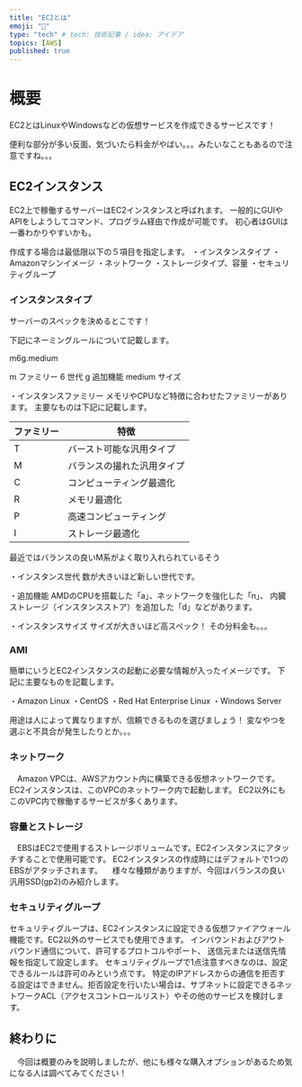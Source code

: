 ```yaml
---
title: "EC2とは"
emoji: "📌"
type: "tech" # tech: 技術記事 / idea: アイデア
topics: [AWS]
published: true
---
```


# 概要
EC2とはLinuxやWindowsなどの仮想サービスを作成できるサービスです！

便利な部分が多い反面、気づいたら料金がやばい。。。みたいなこともあるので注意ですね。。。

## EC2インスタンス
EC2上で稼働するサーバーはEC2インスタンスと呼ばれます。
一般的にGUIやAPIをしようしてコマンド、プログラム経由で作成が可能です。
初心者はGUIは一番わかりやすいかも。

作成する場合は最低限以下の５項目を指定します。
・インスタンスタイプ
・Amazonマシンイメージ
・ネットワーク
・ストレージタイプ、容量
・セキュリティグループ


### インスタンスタイプ
サーバーのスペックを決めるとこです！

下記にネーミングルールについて記載します。

m6g.medium

m ファミリー
6 世代
g 追加機能
medium サイズ

・インスタンスファミリー
メモリやCPUなど特徴に合わせたファミリーがあります。
主要なものは下記に記載します。

| ファミリー | 特徴 |
| ---- | ---- |
| T | バースト可能な汎用タイプ |
| M | バランスの撮れた汎用タイプ |
| C |コンピューティング最適化 |
| R | メモリ最適化 |
| P | 高速コンピューティング |
| I | ストレージ最適化 |

最近ではバランスの良いM系がよく取り入れられているそう

・インスタンス世代
数が大きいほど新しい世代です。

・追加機能
AMDのCPUを搭載した「a」、ネットワークを強化した「n」、
内臓ストレージ（インスタンスストア）を追加した「d」などがあります。

・インスタンスサイズ
サイズが大きいほど高スペック！
その分料金も。。。

### AMI
簡単にいうとEC2インスタンスの起動に必要な情報が入ったイメージです。
下記に主要なものを記載します。

・Amazon Linux
・CentOS
・Red Hat Enterprise Linux
・Windows Server

用途は人によって異なりますが、信頼できるものを選びましょう！
変なやつを選ぶと不具合が発生したりとか。。。

### ネットワーク
　Amazon VPCは、AWSアカウント内に構築できる仮想ネットワークです。
EC2インスタンスは、このVPCのネットワーク内で起動します。
EC2以外にもこのVPC内で稼働するサービスが多くあります。

### 容量とストレージ
　EBSはEC2で使用するストレージボリュームです。EC2インスタンスにアタッチすることで使用可能です。
EC2インスタンスの作成時にはデフォルトで1つのEBSがアタッチされます。
　様々な種類がありますが、今回はバランスの良い汎用SSD(gp2)のみ紹介します。

### セキュリティグループ
  セキュリティグループは、EC2インスタンスに設定できる仮想ファイアウォール機能です。EC2以外のサービスでも使用できます。
 インバウンドおよびアウトバウンド通信について、許可するプロトコルやポート、
 送信元または送信先情報を指定して設定します。
 セキュリティグループで1点注意すべきなのは、設定できるルールは許可のみという点です。
 特定のIPアドレスからの通信を拒否する設定はできません。拒否設定を行いたい場合は、サブネットに設定できるネットワークACL（アクセスコントロールリスト）やその他のサービスを検討します。


## 終わりに
　今回は概要のみを説明しましたが、他にも様々な購入オプションがあるため気になる人は調べてみてください！